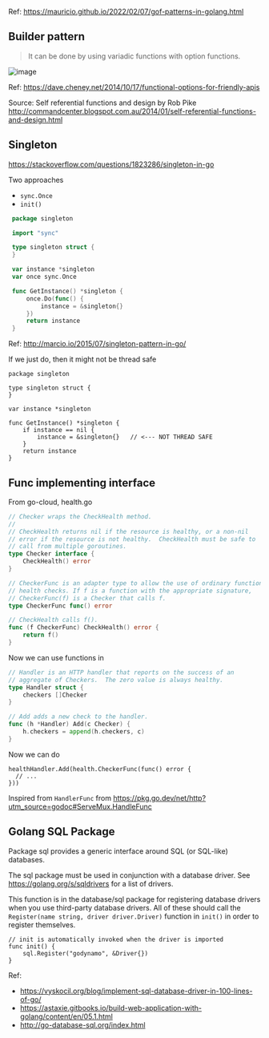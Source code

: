 Ref: https://mauricio.github.io/2022/02/07/gof-patterns-in-golang.html

## Builder pattern

> It can be done by using variadic functions with option functions.

![image](https://github.com/remidinishanth/golang_learnings/assets/19663316/a0d7a82f-9bd9-45e5-b3f5-408440c16678)

Ref: https://dave.cheney.net/2014/10/17/functional-options-for-friendly-apis

Source:  Self referential functions and design by Rob Pike http://commandcenter.blogspot.com.au/2014/01/self-referential-functions-and-design.html

## Singleton

https://stackoverflow.com/questions/1823286/singleton-in-go

Two approaches
* `sync.Once`
* `init()`

```go
 package singleton

 import "sync"

 type singleton struct {
 }

 var instance *singleton
 var once sync.Once

 func GetInstance() *singleton {
     once.Do(func() {
         instance = &singleton{}
     })
     return instance
 }
```

Ref: http://marcio.io/2015/07/singleton-pattern-in-go/

If we just do, then it might not be thread safe

```
package singleton

type singleton struct {
}

var instance *singleton

func GetInstance() *singleton {
	if instance == nil {
		instance = &singleton{}   // <--- NOT THREAD SAFE
	}
	return instance
}
```

## Func implementing interface

From go-cloud, health.go

```go
// Checker wraps the CheckHealth method.
//
// CheckHealth returns nil if the resource is healthy, or a non-nil
// error if the resource is not healthy.  CheckHealth must be safe to
// call from multiple goroutines.
type Checker interface {
	CheckHealth() error
}

// CheckerFunc is an adapter type to allow the use of ordinary functions as
// health checks. If f is a function with the appropriate signature,
// CheckerFunc(f) is a Checker that calls f.
type CheckerFunc func() error

// CheckHealth calls f().
func (f CheckerFunc) CheckHealth() error {
	return f()
}
```

Now we can use functions in

```go
// Handler is an HTTP handler that reports on the success of an
// aggregate of Checkers.  The zero value is always healthy.
type Handler struct {
	checkers []Checker
}

// Add adds a new check to the handler.
func (h *Handler) Add(c Checker) {
	h.checkers = append(h.checkers, c)
}
```

Now we can do 

```
healthHandler.Add(health.CheckerFunc(func() error {
  // ...
}))
```

Inspired from `HandlerFunc` from https://pkg.go.dev/net/http?utm_source=godoc#ServeMux.HandleFunc

## Golang SQL Package 

Package sql provides a generic interface around SQL (or SQL-like) databases.

The sql package must be used in conjunction with a database driver. See https://golang.org/s/sqldrivers for a list of drivers.

This function is in the database/sql package for registering database drivers when you use third-party database drivers. 
All of these should call the `Register(name string, driver driver.Driver)` function in `init()` in order to register themselves.

```
// init is automatically invoked when the driver is imported
func init() {
	sql.Register("godynamo", &Driver{})
}
```

Ref:
* https://vyskocil.org/blog/implement-sql-database-driver-in-100-lines-of-go/
* https://astaxie.gitbooks.io/build-web-application-with-golang/content/en/05.1.html
* http://go-database-sql.org/index.html
